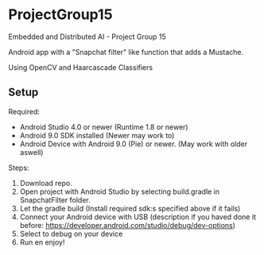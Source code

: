 # ProjectGroup15
Embedded and Distributed AI - Project Group 15

Android app with a "Snapchat filter" like function that adds a Mustache.

Using OpenCV and Haarcascade Classifiers

Setup
------

Required:

* Android Studio 4.0 or newer (Runtime 1.8 or newer)
* Android 9.0 SDK installed (Newer may work to)
* Android Device with Android 9.0 (Pie) or newer. (May work with older aswell)

Steps:

1. Download repo.
2. Open project with Android Studio by selecting build.gradle in SnapchatFilter folder.
3. Let the gradle build (Install required sdk:s specified above if it fails)
4. Connect your Android device with USB (description if you haved done it before: https://developer.android.com/studio/debug/dev-options)
5. Select to debug on your device
6. Run en enjoy!


